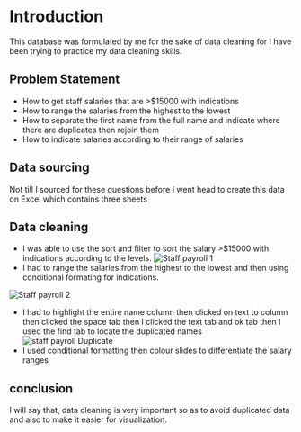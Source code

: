 # Introduction
This database was formulated by me for the sake of data cleaning for I have been trying to practice my data cleaning skills.
## Problem Statement
-	How to get staff salaries that are >$15000 with indications
-	How to range the salaries from the highest to the lowest
-	How to separate the first name from the full name and indicate where there are duplicates then rejoin them
-	How to indicate salaries according to their range of salaries
## Data sourcing
Not till I sourced for these questions before I went head to create this data on Excel which contains three sheets
## Data cleaning
-	I was able to use the sort and filter to sort the salary >$15000 with indications according to the levels.
![Staff payroll 1](https://github.com/kokolet12/kokoletformulated1/assets/155350323/12bead40-08fc-4749-9e40-786f06ccfab2)
-	I had to range the salaries from the highest to the lowest and then using conditional formating for indications.
  
![Staff payroll 2](https://github.com/kokolet12/kokoletformulated1/assets/155350323/683ca083-f52e-436b-8924-e2a530af5e81)
-	I had to highlight the entire name column then clicked on text to column then clicked the space tab then I clicked the text tab and ok tab then I used the find tab to locate the duplicated names
![staff payroll Duplicate](https://github.com/kokolet12/kokoletformulated1/assets/155350323/b16cdef8-5b8d-4bb2-839e-c0d6dc58812d)
-	I used conditional formatting then colour slides to differentiate the salary ranges
## conclusion
I will say that, data cleaning is very important so as to avoid duplicated data and also to make it easier for visualization.
